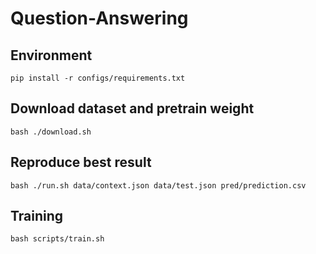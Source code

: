 # Question-Answering

## Environment
```
pip install -r configs/requirements.txt
```

## Download dataset and pretrain weight
```
bash ./download.sh
```

## Reproduce best result
```
bash ./run.sh data/context.json data/test.json pred/prediction.csv
```

## Training
```
bash scripts/train.sh
```
